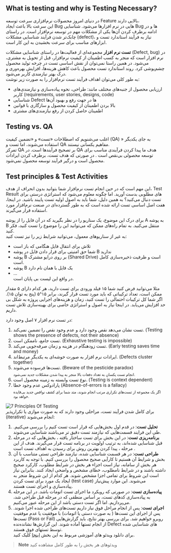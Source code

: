 ## What is testing and why is Testing Necessary?
<p>در دنیای امروز محصولات نرم‌افزاری سرعت توسعه Feature بالایی دارند،<br>
این سرعت بالا باعث ایجاد
  Bug
  هایی در نرم افزارها می‌شود. شناسایی
  Bug
  ها و در ادامه برطرف کردن آن‌ها یکی از مشکلات مهم در توسعه نرم‌افزار است. در راستای چابک‌تر شدن فرآیند شناسایی مشکلات
  (defect)،
  نیاز به فرآیند استاندارد تست و ابزارهای مناسب برای سرعت بخشیدن به این کار است. <br>
</p>
<p dir="rtl">
  
**تست نرم افزار** مجموعه‌ای از فعالیت‌ها در راستای شناسایی مشکلات
(Defect, bug)
در نرم افزار است که منجر به کسب اطمینان از کیفیت نرم‌افزار، قبل از تحویل به مشتری، می‌شود.
در همین راستا نمی‌توان از نقش اساسی تست در چرخه تولید محصول چشم‌پوشی کرد. روند استاندارد تست محصول باعث کاهش هزینه‌ها، افزایش بهره‌وری  و درک بهتر نیازمندی کاربر می‌شود.<br>
به طور کلی می‌توان اهداف فرآیند تست نرم‌افزار را به صورت زیر نوشت:<br>

- ارزیابی محصول از جنبه‌های مختلف مانند: طراحی، نحوه پیاده‌سازی و نیازمندی‌های کاربر
   (requirements, user stories, designs, code)
- شناسایی
  Defect
ها در جهت رفع و بهبود آن‌ها
- بالا بردن اطمینان از کیفیت محصول و سازگاری با قوانین
- اطمینان حاصل کردن از رفع نیازمندی‌های مشتری
</p>

## Testing vs. QA
<p>
اغلب می‌شنویم که اصطلاحات «تست» و «تضمین کیفیت 
  (QA)
  » به جای یکدیگر استفاده می‌شوند، اما تست و QA مفاهیم یکسانی نیستند. <br>
تمرکز 
  QA
  بر تصحیح فرآیندها است. در QA هدف ما پیدا کردن فرآیندی مناسب برای  توسعه محصولی بی‌نقص است . در صورتی که هدف تست، برطرف کردن ایرادات محصول است و درگیر فرآیند توسعه محصول نمی‌شود.
</p>

## Test principles & Test Activities
<p>
  این مهم است که در حین انجام تست نرم‌افزار شما بتوانید بدون انحراف از هدف، 
  Test Result
  های مطلوبی بدست آورید. اما چگونه معلوم می‌شود که استراتژی درستی برای تست دنبال می‌کنید؟ به همین دلیل، شما باید به اصول اولیه تست پایبند باشید. در اینجا، هفت اصل اساسی تست ارائه شده است که به طور گسترده‌ای در صنعت نرم‌افزار مورد استفاده قرار می‌گیرند.
</p>
<p>
  برای درک این موضوع، یک سناریو را در نظر بگیرید که در آن فایل را از پوشه 
  A
  به پوشه 
  B
منتقل می‌کنید. به  تمام راه‌های ممکن که می‌توانید این را موضوع را تست کنید، فکر کنید. <br>
به غیر از سناریوهای معمول، می‌توانید شرایط زیر را نیز تست کنید:

- تلاش برای انتقال فایل هنگامی که باز است
- شما حق امنیتی برای قرار دادن فایل در پوشه B ندارید
- پوشه
  B
  بر روی درایو مشترک
  (Shared Drive)
  است و ظرفیت ذخیره‌سازی کامل است.
- پوشه
  B
 یک فایل با همان نام دارد
- ... <br>
در واقع این لیست بی پایان است.
  
</p>
<p>
مثلا می‌توانید فرض کنید شما ۱۵ فیلد ورودی برای تست دارید، هر کدام دارای ۵ مقدار ممکن است، تعداد ترکیباتی که باید مورد تست قرار گیرند، برابر ۱۵^۵ (پنج به توان ۱۵).
اگر شما کل ترکیبات احتمالی را تست کنید، زمان و هزینه‌های اجرایی پروژه به شکل بی حد افزایش می‌یابد. در اینجا نیاز به اصول و استراتژی خاصی برای بهینه‌سازی تلاش تست داریم.
</p>
<p>
در تست نرم افزار ۷ اصل وجود دارد:
  
1. تست نشان می‌دهد نقص وجود دارد و عدم وجود نقص را تضمین نمی‌کند.
   (Testing shows the presence of defects, not their absence)
1. تست جامع، ناممکن است.
   (Exhaustive testing is impossible)
1. تست زودهنگام در هزینه و زمان صرفه‌جویی می‌کند.
   (Early testing saves time and money)
3. ایرادات نرم افزار به صورت خوشه‌ای به یکدیگر مرتبط‌اند.
   (Defects cluster together)
5. تست‌ها فرسوده می‌شوند.
   (Beware of the pesticide paradox)<br>
<sub>انجام تست یکسان به تعداد دفعات بالا منجر به پیدا شدن مشکلات جدید نمی‌شود.</sub>
7. نوع تست وابسته به زمینه محصول است.
   (Testing is context dependent)
9. پارادوکس عدم وجود خطا
    (Absence-of-errors is a fallacy)<br>
<sub>اگر یک مجموعه‌ از تست‌های تکراری مرتب انجام شوند، متد شما برای کشف نواقص جدید بی‌فایده خواهد بود.</sub>

![7 Principles Of Testing](https://static.javatpoint.com/tutorial/software-testing/images/software-testing-principles.png) <br>
برای کامل شدن فرآیند تست، مراحلی  وجود دارند که  به صورت موازی یا تکرارپذیر 
(iterative)
انجام می‌شوند:

1. **تحلیل تست**: در قدم اول بخش‌هایی که قرار است تست کنیم را بررسی می‌کنیم. طی این فرایند قسمت‌هایی  که نیازمند تست دقیق تر می‌باشند شناسایی می‌شوند. <br>
2. **برنامه‌ریزی تست**: در این بخش برای تست ساختار یافته ، بخش‌هایی که در مرحله قبل شناسایی شده‌اند، به ترتیب اولویت در برنامه تست قرار می‌گیرند. هدف از این مرحله ، پیدا کردن بهترین روش برای رسیدن به اهداف تست است .<br>
3. **طراحی تست**: در هر قسمت شناسایی شده، نیازمند طراحی تستی متناسب با آن بخش و شرایط آن هستیم تا کارآیی صحیح محصول را بررسی کنیم. با توجه به کاربرد هر بخش از سامانه، نیاز است اجزاء هر بخش در شرایط مطلوب، کارکرد صحیح داشته باشند و در شرایط نامطلوب، خطای مشخص و واضحی ایجاد کنند. بنابراین نیاز است این شروط برای تمامی اجزا مشخص شوند. هر کدام از این شروط منجر به ایجاد یک مورد برای تست کردن (test case) می‌شوند. این موارد پیش‌نیاز پیاده‌سازی و اجرای تست هستند. <br>
4. **پیاده‌سازی  تست**: در صورتی که رویکرد ما اجرای تست اتومات باشد. در این مرحله به پیاده‌سازی کدهای تست، بر اساس منطقی که در مرحله قبل طراحی شد، می‌پردازیم. اما اگر تست دستی باشد از این مرحله عبور می‌کنیم.
5. **اجرای تست**: پس از انجام مراحل فوق نیاز داریم تست‌های طراحی شده اجرا شوند. پس از اجرای این تست‌ها ( به صورت دستی یا اتومات) با موفقیت یا عدم موفقیت تست‌ها (Pass or Fail) روبرو خواهیم شد. برای بررسی بهتر نتایج، باید گزارش‌هایی  از انجام تستها آماده شوند. این گزارش‌ها نشانده‌نده Defect های شناسایی شده توسط تستهای فوق  هستند. <br>
برای دانلود ویدئو های آموزشی مربوط به این بخش [اینجا](https://downloadly.ir/elearning/video-tutorials/istqb-foundation-level-certification/) کلیک کنید.

> **Note**
> ویدئوهای هر بخش را به طور کامل مشاهده کنید 


</p>
